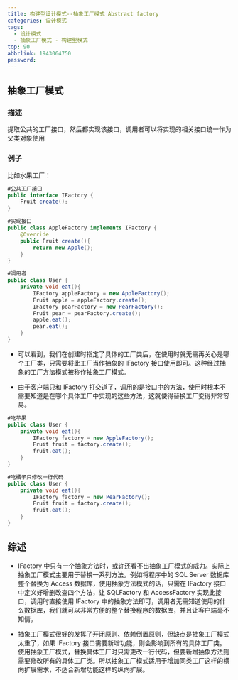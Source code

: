```yaml
---
title: 构建型设计模式--抽象工厂模式 Abstract factory
categories: 设计模式
tags:
  - 设计模式
  - 抽象工厂模式 - 构建型模式
top: 90
abbrlink: 1943064750
password:
---
```


## 抽象工厂模式

### 描述

提取公共的工厂接口，然后都实现该接口，调用者可以将实现的相关接口统一作为父类对象使用

<!--more-->

### 例子

比如水果工厂：

```java
#公共工厂接口
public interface IFactory {
    Fruit create();
}

#实现接口
public class AppleFactory implements IFactory {
    @Override
    public Fruit create(){
        return new Apple();
    }
}

#调用者
public class User {
    private void eat(){
        IFactory appleFactory = new AppleFactory();
        Fruit apple = appleFactory.create();
        IFactory pearFactory = new PearFactory();
        Fruit pear = pearFactory.create();
        apple.eat();
        pear.eat();
    }
}
```

- 可以看到，我们在创建时指定了具体的工厂类后，在使用时就无需再关心是哪个工厂类，只需要将此工厂当作抽象的 IFactory 接口使用即可。这种经过抽象的工厂方法模式被称作抽象工厂模式。

- 由于客户端只和 IFactory 打交道了，调用的是接口中的方法，使用时根本不需要知道是在哪个具体工厂中实现的这些方法，这就使得替换工厂变得非常容易。

```java
#吃苹果
public class User {
    private void eat(){
        IFactory factory = new AppleFactory();
        Fruit fruit = factory.create();
        fruit.eat();
    }
}

#吃橘子只修改一行代码
public class User {
    private void eat(){
        IFactory factory = new PearFactory();
        Fruit fruit = factory.create();
        fruit.eat();
    }
}
```

## 综述

- IFactory 中只有一个抽象方法时，或许还看不出抽象工厂模式的威力。实际上抽象工厂模式主要用于替换一系列方法。例如将程序中的 SQL Server 数据库整个替换为 Access 数据库，使用抽象方法模式的话，只需在 IFactory 接口中定义好增删改查四个方法，让 SQLFactory 和 AccessFactory 实现此接口，调用时直接使用 IFactory 中的抽象方法即可，调用者无需知道使用的什么数据库，我们就可以非常方便的整个替换程序的数据库，并且让客户端毫不知情。

- 抽象工厂模式很好的发挥了开闭原则、依赖倒置原则，但缺点是抽象工厂模式太重了，如果 IFactory 接口需要新增功能，则会影响到所有的具体工厂类。使用抽象工厂模式，替换具体工厂时只需更改一行代码，但要新增抽象方法则需要修改所有的具体工厂类。所以抽象工厂模式适用于增加同类工厂这样的横向扩展需求，不适合新增功能这样的纵向扩展。





 
 
 

